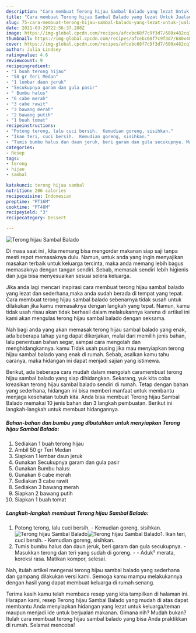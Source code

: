 ```yaml
---
description: "Cara membuat Terong hijau Sambal Balado yang lezat Untuk Jualan"
title: "Cara membuat Terong hijau Sambal Balado yang lezat Untuk Jualan"
slug: 75-cara-membuat-terong-hijau-sambal-balado-yang-lezat-untuk-jualan
date: 2021-03-29T22:56:37.288Z
image: https://img-global.cpcdn.com/recipes/afcebc68f7c9f3d7/680x482cq70/terong-hijau-sambal-balado-foto-resep-utama.jpg
thumbnail: https://img-global.cpcdn.com/recipes/afcebc68f7c9f3d7/680x482cq70/terong-hijau-sambal-balado-foto-resep-utama.jpg
cover: https://img-global.cpcdn.com/recipes/afcebc68f7c9f3d7/680x482cq70/terong-hijau-sambal-balado-foto-resep-utama.jpg
author: Julia Lindsey
ratingvalue: 4.6
reviewcount: 9
recipeingredient:
- "1 buah terong hijau"
- "50 gr Teri Medan"
- "1 lembar daun jeruk"
- "Secukupnya garam dan gula pasir"
- " Bumbu halus"
- "6 cabe merah"
- "3 cabe rawit"
- "3 bawang merah"
- "2 bawang putih"
- "1 buah tomat"
recipeinstructions:
- "Potong terong, lalu cuci bersih.  Kemudian goreng, sisihkan."
- "Ikan teri, cuci bersih.  Kemudian goreng, sisihkan."
- "Tumis bumbu halus dan daun jeruk, beri garam dan gula secukupnya. Masukkan terong dan teri yang sudah di goreng.  Aduk² merata, koreksi rasa. Matikan kompor, selesai."
categories:
- Resep
tags:
- terong
- hijau
- sambal

katakunci: terong hijau sambal 
nutrition: 206 calories
recipecuisine: Indonesian
preptime: "PT16M"
cooktime: "PT48M"
recipeyield: "3"
recipecategory: Dessert

---
```



![Terong hijau Sambal Balado](https://img-global.cpcdn.com/recipes/afcebc68f7c9f3d7/680x482cq70/terong-hijau-sambal-balado-foto-resep-utama.jpg)

Di masa  saat ini , kita memang bisa mengorder makanan siap saji tanpa mesti repot memasaknya dulu. Namun, untuk anda yang ingin menyajikan masakan terbaik untuk keluarga tercinta, maka anda memang lebih bagus memasaknya dengan tangan sendiri. Sebab, memasak sendiri lebih higienis dan juga bisa menyesuaikan sesuai selera keluarga.

Jika anda lagi mencari inspirasi cara membuat terong hijau sambal balado yang lezat dan sederhana,maka anda sudah berada di tempat yang tepat. Cara membuat terong hijau sambal balado  sebenarnya tidak susah untuk dilakukan jika kamu memasaknya dengan langkah yang tepat. Namun, kamu tidak usah risau akan tidak berhasil dalam melakukannya 
karena di artikel ini kami akan mengulas terong hijau sambal balado dengan seksama.  



Nah bagi anda yang akan memasak terong hijau sambal balado yang enak, ada beberapa tahap yang dapat dikerjakan, mulai dari memilih jenis bahan, lalu penentuan bahan segar, sampai cara mengolah dan menghidangkannya. kamu Tidak usah pusing jika mau menyiapkan terong hijau sambal balado yang enak di rumah. Sebab, asalkan kamu  tahu caranya, maka hidangan ini dapat menjadi sajian yang istimewa.

Berikut, ada beberapa cara mudah dalam mengolah caramembuat terong hijau sambal balado yang siap dihidangkan. Sekarang, yuk kita coba kreasikan terong hijau sambal balado sendiri di rumah. Tetap dengan bahan yang sederhana, hidangan ini bisa memberi manfaat untuk membantu menjaga kesehatan tubuh kita. Anda bisa membuat Terong hijau Sambal Balado memakai 10 jenis bahan dan 3 langkah pembuatan. Berikut ini langkah-langkah untuk membuat hidangannya.

<!--inarticleads1-->

##### Bahan-bahan dan bumbu yang dibutuhkan untuk menyiapkan Terong hijau Sambal Balado:

1. Sediakan 1 buah terong hijau
1. Ambil 50 gr Teri Medan
1. Siapkan 1 lembar daun jeruk
1. Gunakan Secukupnya garam dan gula pasir
1. Gunakan  Bumbu halus:
1. Gunakan 6 cabe merah
1. Sediakan 3 cabe rawit
1. Sediakan 3 bawang merah
1. Siapkan 2 bawang putih
1. Siapkan 1 buah tomat




<!--inarticleads2-->

##### Langkah-langkah membuat Terong hijau Sambal Balado:

1. Potong terong, lalu cuci bersih.  - Kemudian goreng, sisihkan.
<img src="https://img-global.cpcdn.com/steps/00cfe9a239c2f3a2/160x128cq70/terong-hijau-sambal-balado-langkah-memasak-1-foto.jpg" alt="Terong hijau Sambal Balado"><img src="https://img-global.cpcdn.com/steps/f8db55e076b195aa/160x128cq70/terong-hijau-sambal-balado-langkah-memasak-1-foto.jpg" alt="Terong hijau Sambal Balado">1. Ikan teri, cuci bersih.  - Kemudian goreng, sisihkan.
1. Tumis bumbu halus dan daun jeruk, beri garam dan gula secukupnya. - Masukkan terong dan teri yang sudah di goreng. -  - Aduk² merata, koreksi rasa. Matikan kompor, selesai.




Nah, itulah artikel mengenai  terong hijau sambal balado  yang sederhana dan gampang dilakukan versi kami. Semoga kamu mampu melakukannya dengan hasil yang dapat membuat keluarga di rumah senang. 

Terima kasih kamu telah membaca resep yang kita tampilkan di halaman ini. Harapan kami, resep  Terong hijau Sambal Balado yang mudah di atas dapat membantu Anda menyiapkan hidangan yang lezat untuk keluarga/teman maupun menjadi ide untuk berjualan makanan. Gimana nih? Mudah bukan? Itulah cara membuat terong hijau sambal balado yang bisa Anda praktikkan di rumah. Selamat mencoba!

